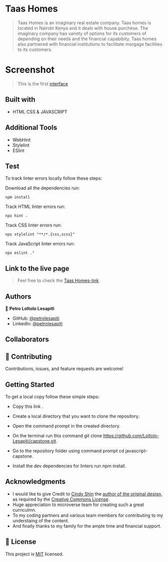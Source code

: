 # Taas Homes

> Taas Homes is an imaginary real estate company. Taas homes is located in Nairobi Kenya and it deals with house purchese. The imaginary company has variety of options for its customers of depending on their needs and the financial capabibity. Taas homes also partnered with financial institutions to facilitate morgage facilities to its customers.

# Screenshot

> This is the first [interface](https://loltolo-lesapiti.github.io/capstone/)

## Built with

- HTML CSS & JAVASCRIPT

## Additional Tools

- WebHint
- Stylelint
- ESlint

## Test

To track linter errors locally follow these steps:

Download all the dependencies run:

```
npm install
```

Track HTML linter errors run:

```
npx hint .
```

Track CSS linter errors run:

```
npx stylelint "**/*.{css,scss}"
```

Track JavaScript linter errors run:

```
npx eslint ."
```

## Link to the live page

> Feel free to check the [Taas Homes-link](https://loltolo-lesapiti.github.io/capstone/).

## Authors

👤 **Petro Loltolo Lesapiti**

- GitHub: [@petrolesapiti](https://github.com/Loltolo-Lesapiti)
- LinkedIn: [@petrolesapiti](https://www.linkedin.com/in/petrolesapitiloltolo/)

## Collaborators

## 🤝 Contributing

Contributions, issues, and feature requests are welcome!

## Getting Started

To get a local copy follow these simple steps:

- Copy this link .

- Create a local directory that you want to clone the repository.

- Open the command prompt in the created directory.

- On the terminal run this command git clone https://github.com/Loltolo-Lesapiti/capstone.git.

- Go to the repository folder using command prompt cd javascript-capstone.

- Install the dev dependencies for linters run npm install.

## Acknowledgments

- I would like to give Credit to [Cindy Shin](https://www.behance.net/adagio07) the [author of the original design](https://www.behance.net/gallery/29845175/CC-Global-Summit-2015), as required by the [Creative Commons License](https://creativecommons.org/licenses/).
- Huge appreciation to microverse team for creating such a great curriculmn.
- To my coding partners and various team members for contributing to my understaing of the content.
- And finally thanks to my family for the ample time and financial support.

## 📝 License

This project is [MIT](./MIT.md) licensed.
